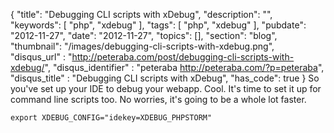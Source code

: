 {
    "title": "Debugging CLI scripts with xDebug",
    "description": "",
    "keywords": [
        "php",
        "xdebug"
    ],
    "tags": [
        "php",
        "xdebug"
    ],
    "pubdate": "2012-11-27",
    "date": "2012-11-27",
    "topics": [],
    "section": "blog",
    "thumbnail": "/images/debugging-cli-scripts-with-xdebug.png",
    "disqus_url" : "http://peteraba.com/post/debugging-cli-scripts-with-xdebug/",
    "disqus_identifier" : "peteraba http://peteraba.com/?p=peteraba",
    "disqus_title" : "Debugging CLI scripts with xDebug",
    "has_code": true
}
So you've set up your IDE to debug your webapp. Cool. It's time to set it up for command line scripts too. No worries, it's going to be a whole lot faster.

<pre><code class="bash">export XDEBUG_CONFIG="idekey=XDEBUG_PHPSTORM"</code></pre>